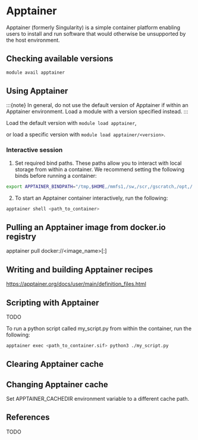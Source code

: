 # Apptainer

Apptainer (formerly Singularity) is a simple container platform enabling users to install and run
software that would otherwise be unsupported by the host environment.

## Checking available versions

```bash
module avail apptainer
```

## Using Apptainer

:::{note}
In general, do not use the default version of Apptainer if within an Apptainer environment. Load a
module with a version specified instead.
:::

Load the default version with `module load apptainer`,

or load a specific version with `module load apptainer/<version>`.

### Interactive session

1. Set required bind paths. These paths allow you to interact with local storage from within a container.
We recommend setting the following binds before running a container:

```bash
export APPTAINER_BINDPATH="/tmp,$HOME,/mmfs1,/sw,/scr,/gscratch,/opt,/:/hyak_root"
```

2. To start an Apptainer container interactively, run the following:

```bash
apptainer shell <path_to_container>
```

## Pulling an Apptainer image from docker.io registry

apptainer pull docker://<image_name>[:<tag>]

## Writing and building Apptainer recipes

https://apptainer.org/docs/user/main/definition_files.html

## Scripting with Apptainer

TODO

To run a python script called my_script.py from within the container, run the following:

```bash
apptainer exec <path_to_container.sif> python3 ./my_script.py
```

## Clearing Apptainer cache



## Changing Apptainer cache

Set APPTAINER_CACHEDIR environment variable to a different cache path.

## References

TODO